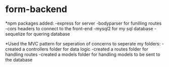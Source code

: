 # form-backend

*npm packages added:
  -express for server
  -bodyparser for funilling routes
  -cors headers to connect to the front-end
  -mysql2 for my sql database
  -sequelize for quering database
  
  
  
  
  
  *Used the MVC pattern for seperation of concerns to seperate my folders:
    -created a controllers folder for data logic
    -created a routes folder for handling routes
    -created a models folder for handling models to be sent to the database
    
    
    
    
